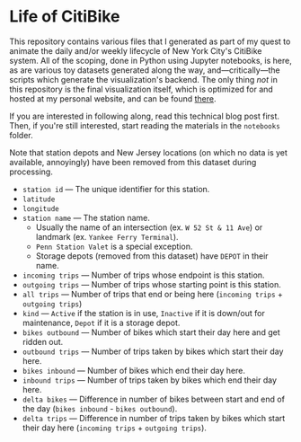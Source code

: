 # Life of CitiBike

This repository contains various files that I generated as part of my quest to animate the daily and/or weekly
lifecycle of New York City's CitiBike system. All of the scoping, done in Python using Jupyter notebooks, is here, as
 are various toy datasets generated along the way, and&mdash;critically&mdash;the scripts which generate the
 visualization's backend. The only thing *not* in this repository is the final visualization itself, which is
 optimized for and hosted at my personal website, and can be found [there](https://github.com/ResidentMario/mysite/blob/master/templates/visualizations/life-of-a-citibike.html).

If you are interested in following along, read this technical blog post first. Then, if you're still interested,
start reading the materials in the `notebooks` folder.

Note that station depots and New Jersey locations (on which no data is yet available, annoyingly) have been removed from
this dataset during processing.

* `station id` &mdash; The unique identifier for this station.
* `latitude`
* `longitude`
* `station name` &mdash; The station name.
    * Usually the name of an intersection (ex. `W 52 St & 11 Ave`) or landmark (ex. `Yankee Ferry Terminal`).
    * `Penn Station Valet` is a special exception.
    * Storage depots (removed from this dataset) have `DEPOT` in their name.
* `incoming trips` &mdash; Number of trips whose endpoint is this station.
* `outgoing trips` &mdash; Number of trips whose starting point is this station.
* `all trips` &mdash; Number of trips that end or being here (`incoming trips` + `outgoing trips`)
* `kind` &mdash; `Active` if the station is in use, `Inactive` if it is down/out for maintenance, `Depot` if it is a
storage depot.
* `bikes outbound` &mdash; Number of bikes which start their day here and get ridden out.
* `outbound trips` &mdash; Number of trips taken by bikes which start their day here.
* `bikes inbound` &mdash; Number of bikes which end their day here.
* `inbound trips` &mdash; Number of trips taken by bikes which end their day here.
* `delta bikes` &mdash; Difference in number of bikes between start and end of the day (`bikes inbound` - `bikes
outbound`).
* `delta trips` &mdash; Difference in number of trips taken by bikes which start their day here (`incoming trips` +
`outgoing trips`).
